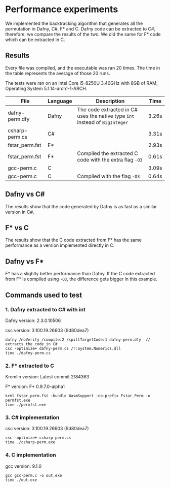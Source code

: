 # Performance experiments

We implemented the backtracking algorithm that generates all the permutation in Dafny, C#, F\* and C.
Dafny code can be extracted to C#, therefore, we compare the results of the two.
We did the same for F\* code which can be extracted in C.

## Results
Every file was compiled, and the executable was ran 20 times.
The time in the table represents the average of those 20 runs.

The tests were ran on an Intel Core i5-8250U 3.40GHz with 8GB 
of RAM, Operating System 5.1.14-arch1-1-ARCH.

| File | Language | Description | Time |
|---|---|---|---|
| dafny-perm.dfy |  Dafny | The code extracted in C# uses the native type `int` instead of `BigInteger` | 3.26s |
| csharp-perm.cs |  C# |   | 3.31s |
| fstar_perm.fst | F\* |   | 2.93s |
| fstar_perm.fst | F\* | Compiled the extracted C code with the extra flag `-O3` | 0.61s |
| gcc-perm.c | C |   | 3.09s |
| gcc-perm.c | C | Compiled with the flag `-O3` | 0.64s |

## Dafny vs C#
The results show that the code generated by Dafny is as fast as a similar version in
C#. 

## F\* vs C
The results show that the C code extracted from F\* has the same performance as a version
implemented directly in C.

## Dafny vs F\* 
F\* has a slightly better performance than Dafny. If the C code extracted from F\*
is compiled using `-O3`, the difference gets bigger in this example.


## Commands used to test

### 1. Dafny extracted to C# with int
Dafny version: 2.3.0.10506

csc version: 3.100.19.26603 (9d80dea7)

```
dafny /noVerify /compile:2 /spillTargetCode:1 dafny-perm.dfy  // extracts the code in C#
csc -optimize+ dafny-perm.cs /r:System.Numerics.dll
time ./dafny-perm.cs 
```

### 2. F\* extracted to C
Kremlin version: Latest commit 2f84363

F\* version: F* 0.9.7.0-alpha1

```
krml fstar_perm.fst -bundle WasmSupport -no-prefix Fstar_Perm -o permfst.exe
time ./permfst.exe
```

### 3. C# implementation
csc version: 3.100.19.26603 (9d80dea7)

```
csc -optimize+ csharp-perm.cs
time ./csharp-perm.exe
```

### 4. C implementation
gcc version: 9.1.0

```
gcc gcc-perm.c -o out.exe
time ./out.exe
```
